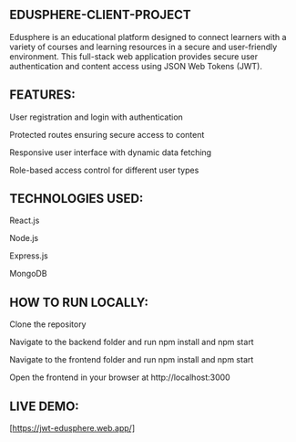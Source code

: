 ## EDUSPHERE-CLIENT-PROJECT
Edusphere is an educational platform designed to connect learners with a variety of courses and learning resources in a secure and user-friendly environment. This full-stack web application provides secure user authentication and content access using JSON Web Tokens (JWT).

## FEATURES:

User registration and login with  authentication

Protected routes ensuring secure access to content

Responsive user interface with dynamic data fetching

Role-based access control for different user types

## TECHNOLOGIES USED:

React.js

Node.js

Express.js

MongoDB



## HOW TO RUN LOCALLY:

Clone the repository

Navigate to the backend folder and run npm install and npm start

Navigate to the frontend folder and run npm install and npm start

Open the frontend in your browser at http://localhost:3000

## LIVE DEMO:
[https://jwt-edusphere.web.app/]
